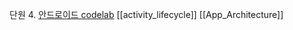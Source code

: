 단원 4. [안드로이드 codelab](https://developer.android.com/courses/android-basics-compose/course?hl=ko)
[[activity_lifecycle]]
[[App_Architecture]]